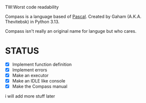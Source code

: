 TW:Worst code readability

Compass is a language based of [Pascal](https://en.wikipedia.org/wiki/Pascal_(programming_language)). Created by Gaham (A.K.A. Thevitebsk) in Python 3.13.

Compass isn't really an original name for languge but who cares.

# STATUS
- [X] Implement function definition
- [X] Implement errors
- [X] Make an executor
- [X] Make an IDLE like console
- [X] Make the Compass manual

i will add more stuff later